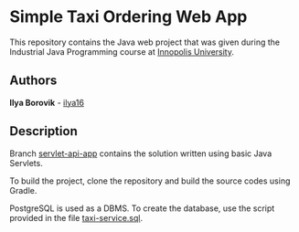 # Simple Taxi Ordering Web App
This repository contains the Java web project that was given during 
the Industrial Java Programming course at [Innopolis University](https://university.innopolis.ru).

## Authors
**Ilya Borovik** - [ilya16](https://github.com/ilya16)

## Description
Branch [servlet-api-app](https://github.com/ilya16/taxi-webapp/tree/servlet-api-app) contains the solution 
written using basic Java Servlets.

To build the project, clone the repository and build the source codes using Gradle.

PostgreSQL is used as a DBMS. To create the database, use the script provided 
in the file [taxi-service.sql](taxi-service.sql).

